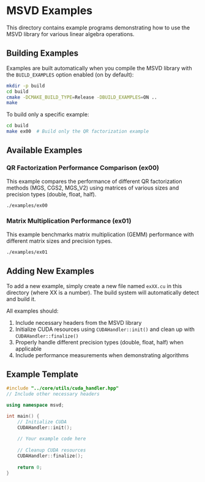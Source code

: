 # MSVD Examples

This directory contains example programs demonstrating how to use the MSVD library for various linear algebra operations.

## Building Examples

Examples are built automatically when you compile the MSVD library with the `BUILD_EXAMPLES` option enabled (on by default):

```bash
mkdir -p build
cd build
cmake -DCMAKE_BUILD_TYPE=Release -DBUILD_EXAMPLES=ON ..
make
```

To build only a specific example:

```bash
cd build
make ex00  # Build only the QR factorization example
```

## Available Examples

### QR Factorization Performance Comparison (ex00)

This example compares the performance of different QR factorization methods (MGS, CGS2, MGS_V2) using matrices of various sizes and precision types (double, float, half).

```bash
./examples/ex00
```

### Matrix Multiplication Performance (ex01)

This example benchmarks matrix multiplication (GEMM) performance with different matrix sizes and precision types.

```bash
./examples/ex01
```

## Adding New Examples

To add a new example, simply create a new file named `exXX.cu` in this directory (where XX is a number). The build system will automatically detect and build it.

All examples should:

1. Include necessary headers from the MSVD library
2. Initialize CUDA resources using `CUDAHandler::init()` and clean up with `CUDAHandler::finalize()`
3. Properly handle different precision types (double, float, half) when applicable
4. Include performance measurements when demonstrating algorithms

## Example Template

```cpp
#include "../core/utils/cuda_handler.hpp"
// Include other necessary headers

using namespace msvd;

int main() {
    // Initialize CUDA
    CUDAHandler::init();
    
    // Your example code here
    
    // Cleanup CUDA resources
    CUDAHandler::finalize();
    
    return 0;
}
``` 